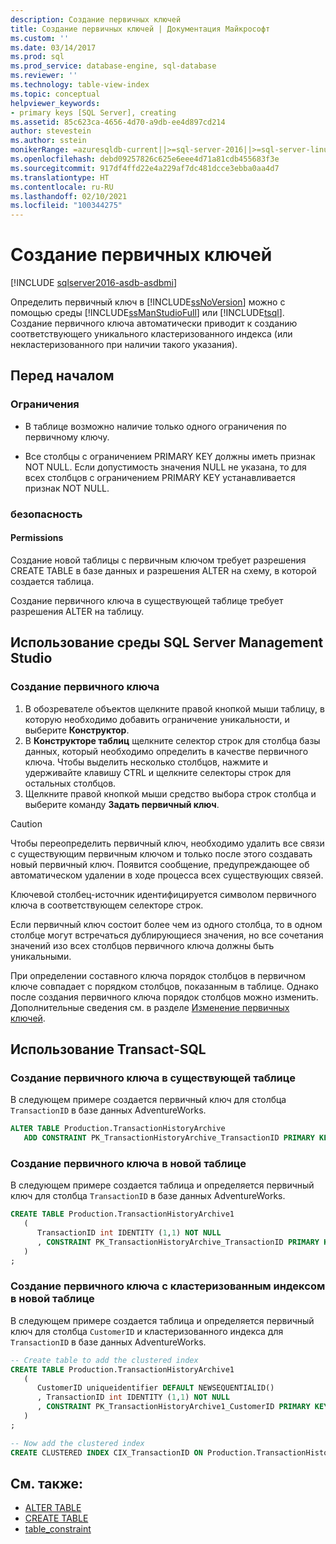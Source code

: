 ```yaml
---
description: Создание первичных ключей
title: Создание первичных ключей | Документация Майкрософт
ms.custom: ''
ms.date: 03/14/2017
ms.prod: sql
ms.prod_service: database-engine, sql-database
ms.reviewer: ''
ms.technology: table-view-index
ms.topic: conceptual
helpviewer_keywords:
- primary keys [SQL Server], creating
ms.assetid: 85c623ca-4656-4d70-a9db-ee4d897cd214
author: stevestein
ms.author: sstein
monikerRange: =azuresqldb-current||>=sql-server-2016||>=sql-server-linux-2017||=azuresqldb-mi-current
ms.openlocfilehash: debd09257826c625e6eee4d71a81cdb455683f3e
ms.sourcegitcommit: 917df4ffd22e4a229af7dc481dcce3ebba0aa4d7
ms.translationtype: HT
ms.contentlocale: ru-RU
ms.lasthandoff: 02/10/2021
ms.locfileid: "100344275"
---
```

# <a name="create-primary-keys"></a>Создание первичных ключей


[!INCLUDE [sqlserver2016-asdb-asdbmi](../../includes/applies-to-version/sqlserver2016-asdb-asdbmi.md)]

Определить первичный ключ в [!INCLUDE[ssNoVersion](../../includes/ssnoversion-md.md)] можно с помощью среды [!INCLUDE[ssManStudioFull](../../includes/ssmanstudiofull-md.md)] или [!INCLUDE[tsql](../../includes/tsql-md.md)]. Создание первичного ключа автоматически приводит к созданию соответствующего уникального кластеризованного индекса (или некластеризованного при наличии такого указания).

## <a name="before-you-begin"></a><a name="BeforeYouBegin"></a> Перед началом

### <a name="limitations-and-restrictions"></a><a name="Restrictions"></a> Ограничения

- В таблице возможно наличие только одного ограничения по первичному ключу.

- Все столбцы с ограничением PRIMARY KEY должны иметь признак NOT NULL. Если допустимость значения NULL не указана, то для всех столбцов c ограничением PRIMARY KEY устанавливается признак NOT NULL.

### <a name="security"></a><a name="Security"></a> безопасность

#### <a name="permissions"></a><a name="Permissions"></a> Permissions

Создание новой таблицы с первичным ключом требует разрешения CREATE TABLE в базе данных и разрешения ALTER на схему, в которой создается таблица.

Создание первичного ключа в существующей таблице требует разрешения ALTER на таблицу.

## <a name="using-sql-server-management-studio"></a><a name="SSMSProcedure"></a> Использование среды SQL Server Management Studio

### <a name="to-create-a-primary-key"></a>Создание первичного ключа

1. В обозревателе объектов щелкните правой кнопкой мыши таблицу, в которую необходимо добавить ограничение уникальности, и выберите **Конструктор**.
2. В **Конструкторе таблиц** щелкните селектор строк для столбца базы данных, который необходимо определить в качестве первичного ключа. Чтобы выделить несколько столбцов, нажмите и удерживайте клавишу CTRL и щелкните селекторы строк для остальных столбцов.
3. Щелкните правой кнопкой мыши средство выбора строк столбца и выберите команду **Задать первичный ключ**.

> [!CAUTION]
> Чтобы переопределить первичный ключ, необходимо удалить все связи с существующим первичным ключом и только после этого создавать новый первичный ключ. Появится сообщение, предупреждающее об автоматическом удалении в ходе процесса всех существующих связей.

Ключевой столбец-источник идентифицируется символом первичного ключа в соответствующем селекторе строк.

Если первичный ключ состоит более чем из одного столбца, то в одном столбце могут встречаться дублирующиеся значения, но все сочетания значений изо всех столбцов первичного ключа должны быть уникальными.

При определении составного ключа порядок столбцов в первичном ключе совпадает с порядком столбцов, показанным в таблице. Однако после создания первичного ключа порядок столбцов можно изменить. Дополнительные сведения см. в разделе [Изменение первичных ключей](../../relational-databases/tables/modify-primary-keys.md).

## <a name="using-transact-sql"></a><a name="TsqlProcedure"></a> Использование Transact-SQL

### <a name="to-create-a-primary-key-in-an-existing-table"></a>Создание первичного ключа в существующей таблице

В следующем примере создается первичный ключ для столбца `TransactionID` в базе данных AdventureWorks.

```sql
ALTER TABLE Production.TransactionHistoryArchive
   ADD CONSTRAINT PK_TransactionHistoryArchive_TransactionID PRIMARY KEY CLUSTERED (TransactionID);
```

### <a name="to-create-a-primary-key-in-a-new-table"></a>Создание первичного ключа в новой таблице

В следующем примере создается таблица и определяется первичный ключ для столбца `TransactionID` в базе данных AdventureWorks.

```sql
CREATE TABLE Production.TransactionHistoryArchive1
   (
      TransactionID int IDENTITY (1,1) NOT NULL
      , CONSTRAINT PK_TransactionHistoryArchive_TransactionID PRIMARY KEY CLUSTERED (TransactionID)
   )
;
```

### <a name="to-create-a-primary-key-with-clustered-index-in-a-new-table"></a>Создание первичного ключа с кластеризованным индексом в новой таблице

В следующем примере создается таблица и определяется первичный ключ для столбца `CustomerID` и кластеризованного индекса для `TransactionID` в базе данных AdventureWorks.

```sql
-- Create table to add the clustered index
CREATE TABLE Production.TransactionHistoryArchive1
   (
      CustomerID uniqueidentifier DEFAULT NEWSEQUENTIALID()
      , TransactionID int IDENTITY (1,1) NOT NULL
      , CONSTRAINT PK_TransactionHistoryArchive1_CustomerID PRIMARY KEY NONCLUSTERED (CustomerID)
   )
;

-- Now add the clustered index
CREATE CLUSTERED INDEX CIX_TransactionID ON Production.TransactionHistoryArchive1 (TransactionID);
```

## <a name="see-also"></a>См. также:

- [ALTER TABLE](../../t-sql/statements/alter-table-transact-sql.md)
- [CREATE TABLE](../../t-sql/statements/create-table-transact-sql.md) 
- [table_constraint](../../t-sql/statements/alter-table-table-constraint-transact-sql.md)
